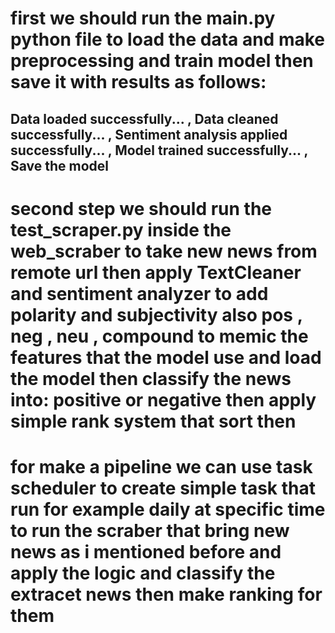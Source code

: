 # first we should run the main.py python file to load the data and make preprocessing and train model then save it with results as follows:
## Data loaded successfully... , Data cleaned successfully... , Sentiment analysis applied successfully... , Model trained successfully... ,  Save the model
# second step we should run the test_scraper.py inside the web_scraber to take new news from remote url then apply TextCleaner and sentiment analyzer to add polarity and subjectivity also pos , neg , neu , compound  to memic the features that the model use and load the model then classify the news into: positive or negative then apply simple rank system that sort then
# for make a pipeline we can use task scheduler to create simple task that run for example daily at specific time to run the scraber that bring new news as i mentioned before and apply the logic and classify the extracet news then make ranking for them
